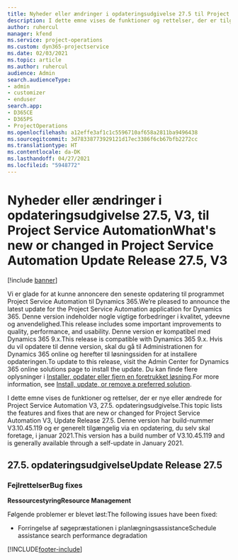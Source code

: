 ```yaml
---
title: Nyheder eller ændringer i opdateringsudgivelse 27.5 til Project Service Automation hotfix V3
description: I dette emne vises de funktioner og rettelser, der er tilgængelige i Project Service Automation, opdateringsudgivelse 27.5 hotfix, V3.
author: ruhercul
manager: kfend
ms.service: project-operations
ms.custom: dyn365-projectservice
ms.date: 02/03/2021
ms.topic: article
ms.author: ruhercul
audience: Admin
search.audienceType:
- admin
- customizer
- enduser
search.app:
- D365CE
- D365PS
- ProjectOperations
ms.openlocfilehash: a12effe3af1c1c5596710af658a2811ba9496438
ms.sourcegitcommit: 3d78338773929121d17ec3386f6cb67bfb2272cc
ms.translationtype: HT
ms.contentlocale: da-DK
ms.lasthandoff: 04/27/2021
ms.locfileid: "5948772"
---
```

# <a name="whats-new-or-changed-in-project-service-automation-update-release-275-v3"></a><span data-ttu-id="75951-103">Nyheder eller ændringer i opdateringsudgivelse 27.5, V3, til Project Service Automation</span><span class="sxs-lookup"><span data-stu-id="75951-103">What's new or changed in Project Service Automation Update Release 27.5, V3</span></span>

[!include [banner](../includes/psa-now-project-operations.md)]

<span data-ttu-id="75951-104">Vi er glade for at kunne annoncere den seneste opdatering til programmet Project Service Automation til Dynamics 365.</span><span class="sxs-lookup"><span data-stu-id="75951-104">We’re pleased to announce the latest update for the Project Service Automation application for Dynamics 365.</span></span> <span data-ttu-id="75951-105">Denne version indeholder nogle vigtige forbedringer i kvalitet, ydeevne og anvendelighed.</span><span class="sxs-lookup"><span data-stu-id="75951-105">This release includes some important improvements to quality, performance, and usability.</span></span> <span data-ttu-id="75951-106">Denne version er kompatibel med Dynamics 365 9.x.</span><span class="sxs-lookup"><span data-stu-id="75951-106">This release is compatible with Dynamics 365 9.x.</span></span> <span data-ttu-id="75951-107">Hvis du vil opdatere til denne version, skal du gå til Administrationen for Dynamics 365 online og herefter til løsningssiden for at installere opdateringen.</span><span class="sxs-lookup"><span data-stu-id="75951-107">To update to this release, visit the Admin Center for Dynamics 365 online solutions page to install the update.</span></span> <span data-ttu-id="75951-108">Du kan finde flere oplysninger i [Installer, opdater eller fjern en foretrukket løsning](/power-platform/admin/install-remove-preferred-solution).</span><span class="sxs-lookup"><span data-stu-id="75951-108">For more information, see [Install, update, or remove a preferred solution](/power-platform/admin/install-remove-preferred-solution).</span></span>

<span data-ttu-id="75951-109">I dette emne vises de funktioner og rettelser, der er nye eller ændrede for Project Service Automation V3, 27.5. opdateringsudgivelse.</span><span class="sxs-lookup"><span data-stu-id="75951-109">This topic lists the features and fixes that are new or changed for Project Service Automation V3, Update Release 27.5.</span></span> <span data-ttu-id="75951-110">Denne version har build-nummer V3.10.45.119 og er generelt tilgængelig via en opdatering, du selv skal foretage, i januar 2021.</span><span class="sxs-lookup"><span data-stu-id="75951-110">This version has a build number of V3.10.45.119 and is generally available through a self-update in January 2021.</span></span>

## <a name="update-release-275"></a><span data-ttu-id="75951-111">27.5. opdateringsudgivelse</span><span class="sxs-lookup"><span data-stu-id="75951-111">Update Release 27.5</span></span>

### <a name="bug-fixes"></a><span data-ttu-id="75951-112">Fejlrettelser</span><span class="sxs-lookup"><span data-stu-id="75951-112">Bug fixes</span></span>


<span data-ttu-id="75951-113">**Ressourcestyring**</span><span class="sxs-lookup"><span data-stu-id="75951-113">**Resource Management**</span></span>

<span data-ttu-id="75951-114">Følgende problemer er blevet løst:</span><span class="sxs-lookup"><span data-stu-id="75951-114">The following issues have been fixed:</span></span>

- <span data-ttu-id="75951-115">Forringelse af søgepræstationen i planlægningsassistance</span><span class="sxs-lookup"><span data-stu-id="75951-115">Schedule assistance search performance degradation</span></span>


[!INCLUDE[footer-include](../includes/footer-banner.md)]